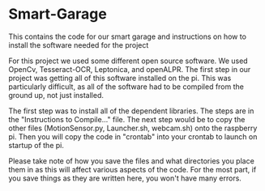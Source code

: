 # Smart-Garage
This contains the code for our smart garage and instructions on how to install the software needed for the project

For this project we used some different open source software.  We used OpenCv, Tesseract-OCR, Leptonica, and openALPR. The first step in our project was getting all of this software installed on the pi. This was particularly difficult, as all of the software had to be compiled from the ground up, not just installed. 

The first step was to install all of the dependent libraries. The steps are in the "Instructions to Compile..." file.
The next step would be to copy the other files (MotionSensor.py, Launcher.sh, webcam.sh) onto the raspberry pi.
Then you will copy the code in "crontab" into your crontab to launch on startup of the pi.

Please take note of how you save the files and what directories you place them in as this will affect various aspects of the code. For the most part, if you save things as they are written here, you won't have many errors.
